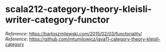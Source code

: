# scala212-category-theory-kleisli-writer-category-functor
_Reference_: https://bartoszmilewski.com/2015/02/03/functoriality/  
_Reference_: https://github.com/mtumilowicz/java11-category-theory-kleisli-category

